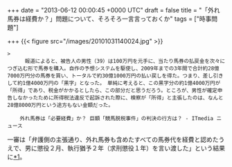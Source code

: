 
+++
date = "2013-06-12 00:00:45 +0000 UTC"
draft = false
title = "「外れ馬券は経費か？」問題について、そろそろ一言言っておくか"
tags = ["時事問題"]

+++
{{< figure src="/images/20101031140024.jpg"  >}}

    >
        　報道によると、被告人の男性（39）は100万円を元手に、当たり馬券の払戻金を次々につぎ込む形で馬券を購入。自作の予想システムを駆使し、2009年までの3年間で合計約28億7000万円分の馬券を買い、トータルで約30億1000万円の払い戻しを得た。つまり、差し引きして約1億4000万円の「黒字」となった。　単純に考えると、この黒字分の約1億4000万円が「所得」であり、税金がかかるとしたら、この部分だと思うだろう。ところが、男性が確定申告しなかったために所得税法違反で起訴された際に、検察が「所得」と主張したのは、なんと28億8000万円という途方もない金額だった。

        外れ馬券は「必要経費」か？ 巨額「競馬脱税事件」の判決の行方は？ - ITmedia ニュース
    
一審は「弁護側の主張通り、外れ馬券も含めたすべての馬券代を経費と認めたうえで、男に懲役２月、執行猶予２年（求刑懲役１年）を言い渡した」という結果に<a href="#f1" name="fn1" title="http://www.nikkei.com/article/DGXNASHC2300V_T20C13A5000000/">*1</a>。


